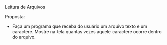 Leitura de Arquivos

Proposta:
- Faça um programa que receba do usuário um arquivo texto e um caractere. Mostre na tela quantas vezes aquele caractere ocorre dentro do arquivo.
